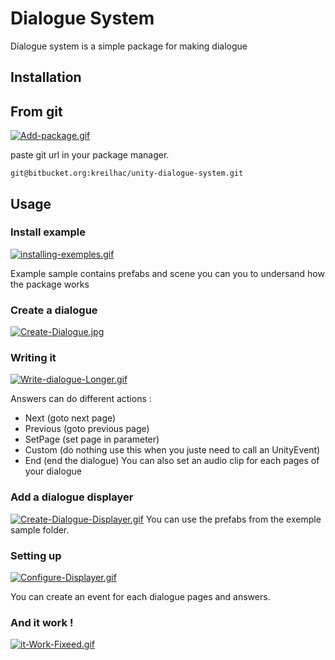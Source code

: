 # Dialogue System

Dialogue system is a simple package for making dialogue

## Installation
## From git

[![Add-package.gif](https://i.postimg.cc/g21MpzZh/Add-package.gif)](https://postimg.cc/3kCjCH9r)

paste git url in your package manager.
```
git@bitbucket.org:kreilhac/unity-dialogue-system.git
```

## Usage

### Install example
[![installing-exemples.gif](https://i.postimg.cc/6Q8C9gZG/installing-exemples.gif)](https://postimg.cc/KKy1f9JZ)

Example sample contains prefabs and scene you can you to undersand how the package works

### Create a dialogue
[![Create-Dialogue.jpg](https://i.postimg.cc/qRSw3FrZ/Create-Dialogue.jpg)](https://postimg.cc/dkRGM4L8)
### Writing it
[![Write-dialogue-Longer.gif](https://i.postimg.cc/fb7w34hB/Write-dialogue-Longer.gif)](https://postimg.cc/yJdq5bxZ)

Answers can do different actions :
- Next (goto next page)
- Previous (goto previous page)
- SetPage (set page in parameter)
- Custom (do nothing use this when you juste need to call an UnityEvent)
- End (end the dialogue)
You can also set an audio clip for each pages of your dialogue

### Add a dialogue displayer
[![Create-Dialogue-Displayer.gif](https://i.postimg.cc/nV7X2PXF/Create-Dialogue-Displayer.gif)](https://postimg.cc/pyWVXkQ4)
You can use the prefabs from the exemple sample folder.

### Setting up
[![Configure-Displayer.gif](https://i.postimg.cc/CKfV83TW/Configure-Displayer.gif)](https://postimg.cc/Mcx42rGD)

You can create an event for each dialogue pages and answers.

### And it work !
[![it-Work-Fixeed.gif](https://i.postimg.cc/FF39s98t/it-Work-Fixeed.gif)](https://postimg.cc/F1FtTQhG)